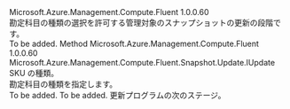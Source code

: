 <Type Name="IWithSku" FullName="Microsoft.Azure.Management.Compute.Fluent.Snapshot.Update.IWithSku">
  <TypeSignature Language="C#" Value="public interface IWithSku" />
  <TypeSignature Language="ILAsm" Value=".class public interface auto ansi abstract IWithSku" />
  <TypeSignature Language="DocId" Value="T:Microsoft.Azure.Management.Compute.Fluent.Snapshot.Update.IWithSku" />
  <TypeSignature Language="VB.NET" Value="Public Interface IWithSku" />
  <TypeSignature Language="F#" Value="type IWithSku = interface" />
  <AssemblyInfo>
    <AssemblyName>Microsoft.Azure.Management.Compute.Fluent</AssemblyName>
    <AssemblyVersion>1.0.0.60</AssemblyVersion>
  </AssemblyInfo>
  <Interfaces />
  <Docs>
    <summary>
            勘定科目の種類の選択を許可する管理対象のスナップショットの更新の段階です。
            </summary>
    <remarks>To be added.</remarks>
  </Docs>
  <Members>
    <Member MemberName="WithSku">
      <MemberSignature Language="C#" Value="public Microsoft.Azure.Management.Compute.Fluent.Snapshot.Update.IUpdate WithSku (Microsoft.Azure.Management.Compute.Fluent.Models.DiskSkuTypes sku);" />
      <MemberSignature Language="ILAsm" Value=".method public hidebysig newslot virtual instance class Microsoft.Azure.Management.Compute.Fluent.Snapshot.Update.IUpdate WithSku(class Microsoft.Azure.Management.Compute.Fluent.Models.DiskSkuTypes sku) cil managed" />
      <MemberSignature Language="DocId" Value="M:Microsoft.Azure.Management.Compute.Fluent.Snapshot.Update.IWithSku.WithSku(Microsoft.Azure.Management.Compute.Fluent.Models.DiskSkuTypes)" />
      <MemberSignature Language="VB.NET" Value="Public Function WithSku (sku As DiskSkuTypes) As IUpdate" />
      <MemberSignature Language="F#" Value="abstract member WithSku : Microsoft.Azure.Management.Compute.Fluent.Models.DiskSkuTypes -&gt; Microsoft.Azure.Management.Compute.Fluent.Snapshot.Update.IUpdate" Usage="iWithSku.WithSku sku" />
      <MemberType>Method</MemberType>
      <AssemblyInfo>
        <AssemblyName>Microsoft.Azure.Management.Compute.Fluent</AssemblyName>
        <AssemblyVersion>1.0.0.60</AssemblyVersion>
      </AssemblyInfo>
      <ReturnValue>
        <ReturnType>Microsoft.Azure.Management.Compute.Fluent.Snapshot.Update.IUpdate</ReturnType>
      </ReturnValue>
      <Parameters>
        <Parameter Name="sku" Type="Microsoft.Azure.Management.Compute.Fluent.Models.DiskSkuTypes" />
      </Parameters>
      <Docs>
        <param name="sku">SKU の種類。</param>
        <summary>
            勘定科目の種類を指定します。
            </summary>
        <returns>To be added.</returns>
        <remarks>To be added.</remarks>
        <return>更新プログラムの次のステージ。</return>
      </Docs>
    </Member>
  </Members>
</Type>